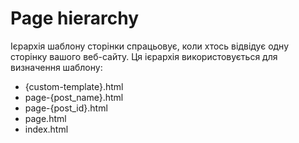 # Page hierarchy

Ієрархія шаблону сторінки спрацьовує, коли хтось відвідує одну сторінку
вашого веб-сайту. Ця ієрархія використовується для визначення шаблону:

- {custom-template}.html
- page-{post_name}.html
- page-{post_id}.html
- page.html
- index.html
